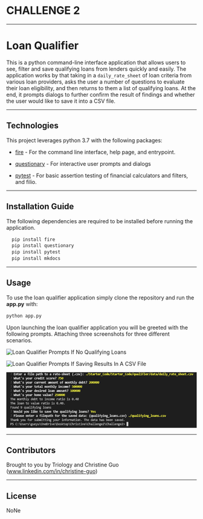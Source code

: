 # CHALLENGE 2

---

# Loan Qualifier

This is a python command-line interface application that allows users to see, filter and save qualifying loans from lenders quickly and easily. The application works by that taking in a `daily_rate_sheet` of loan criteria from various loan providers, asks the user a number of questions to evaluate their loan eligibility, and then returns to them a list of qualifying loans. At the end, it prompts dialogs to further confirm the result of findings and whether the user would like to save it into a CSV file. 

---

## Technologies

This project leverages python 3.7 with the following packages:

* [fire](https://github.com/google/python-fire) - For the command line interface, help page, and entrypoint.

* [questionary](https://github.com/tmbo/questionary) - For interactive user prompts and dialogs

* [pytest](https://docs.pytest.org/en/stable/) - For basic assertion testing of financial calculators and filters, and filio.


---

## Installation Guide

The following dependencies are required to be installed before running the application.

```python
  pip install fire
  pip install questionary
  pip install pytest
  pip install mkdocs
```

---

## Usage

To use the loan qualifier application simply clone the repository and run the **app.py** with:

```python
python app.py
```

Upon launching the loan qualifier application you will be greeted with the following prompts. Attaching three screenshots for three different scenarios.

![Loan Qualifier Prompts If No Qualifying Loans](Challenge2/images/no_result.PNG)

![Loan Qualifier Prompts If Saving Results In A CSV File](Challenge2/Challenge2/images/not_saving_csv.PNG)

![Loan Qualifier Prompts If Not Saving Results In A CSV File](images/saving_csv.PNG)


---

## Contributors

Brought to you by Triology and Christine Guo (www.linkedin.com/in/christine-guo)

---

## License

NoNe
